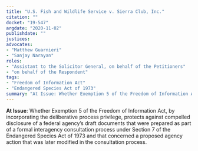 ```yaml
---
title: "U.S. Fish and Wildlife Service v. Sierra Club, Inc."
citation: ""
docket: "19-547"
argdate: "2020-11-02"
publishdate: ""
justices:
advocates:
- "Matthew Guarnieri"
- "Sanjay Narayan"
roles:
- "Assistant to the Solicitor General, on behalf of the Petitioners"
- "on behalf of the Respondent"
tags:
- "Freedom of Information Act"
- "Endangered Species Act of 1973"
summary: "At Issue: Whether Exemption 5 of the Freedom of Information Act, by incorporating the deliberative process privilege, protects against compelled disclosure of a federal agency’s draft documents that were prepared as part of a formal interagency consultation process under Section 7 of the Endangered Species Act of 1973 and that concerned a proposed agency action that was later modified in the consultation process."
---
```

**At Issue**: Whether Exemption 5 of the Freedom of Information Act, by incorporating the deliberative process privilege, protects against compelled disclosure of a federal agency’s draft documents that were prepared as part of a formal interagency consultation process under Section 7 of the Endangered Species Act of 1973 and that concerned a proposed agency action that was later modified in the consultation process.